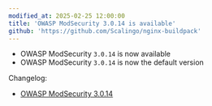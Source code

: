 ```yaml
---
modified_at: 2025-02-25 12:00:00
title: 'OWASP ModSecurity 3.0.14 is available'
github: 'https://github.com/Scalingo/nginx-buildpack'
---
```


- OWASP ModSecurity `3.0.14` is now available
- OWASP ModSecurity `3.0.14` is now the default version

Changelog:

* [OWASP ModSecurity 3.0.14](https://github.com/owasp-modsecurity/ModSecurity/blob/v3.0.14/CHANGES)
